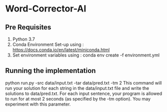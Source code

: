# Word-Corrector-AI
## Pre Requisites
1. Python 3.7
2. Conda Environment
  Set-up using :    https://docs.conda.io/en/latest/miniconda.html
3. Set environment variables using :    conda env create -f environment.yml
## Running the implementation
  python run.py -src data/input.txt -tar data/pred.txt -tm 2
This command will run your solution for each string in the data/input.txt file and write the solutions to data/pred.txt. For each input sentence, your program is allowed to run for at most 2 seconds (as specified by the -tm option). You may experiment with this parameter.
